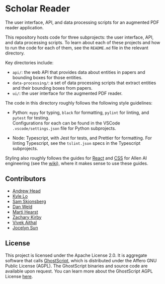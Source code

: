 # Scholar Reader

The user interface, API, and data processing scripts for an 
augmented PDF reader application.

This repository hosts code for three subprojects: the user 
interface, API, and data processing scripts.  To learn about 
each of these projects and how to run the code for each of 
them, see the `README.md` file in the relevant directory.

Key directories include:

* `api/`: the web API that provides data about entities in 
papers and bounding boxes for those entities.
* `data-processing/`: a set of data processing scripts that 
extract entities and their bounding boxes from papers.
* `ui/`: the user interface for the augmented PDF reader.

The code in this directory roughly follows the following 
style guidelines:

* Python: `mypy` for typing, `black` for formatting, 
`pylint` for linting, and `pytest` for testing.  
Configurations for each can be found in the VSCode 
`.vscode/settings.json` file for Python subprojects.

* Node: Typescript, with Jest for tests, and Prettier for 
formatting. For linting Typescript, see the `tslint.json` 
specs in the Typescript subprojects.

Styling also roughly follows the guides for
[React](https://github.com/allenai/wiki/wiki/React-Style-Guide) 
and 
[CSS](https://github.com/allenai/wiki/wiki/CSS-Style-Guide) 
for Allen AI engineering (see the 
[wiki](https://github.com/allenai/wiki/wiki/Getting-Started)), 
where it makes sense to use these guides.

## Contributors

* [Andrew Head](mailto:andrew.head@berkeley.edu)
* [Kyle Lo](mailto:kylel@allenai.org)
* [Sam Skjonsberg](mailto:sams@allenai.org)
* [Dan Weld](mailto:danw@allenai.org)
* [Marti Hearst](mailto:hearst@berkeley.edu)
* [Zachary Kirby](mailto:zkirby@berkeley.edu)
* [Vivek Aithal](mailto:vivek_aithal@berkeley.edu)
* [Jocelyn Sun](mailto:jocelyn.z.sun@berkeley.edu)

## License

This project is licensed under the Apache License 2.0.  It
is aggregate software that calls
[GhostScript](https://ghostscript.com/), which is
distributed under the Affero GNU Public License (AGPL). The
GhostScript binaries and source code are available upon
request. You can learn more about the GhostScript AGPL
License [here](https://ghostscript.com/license).
